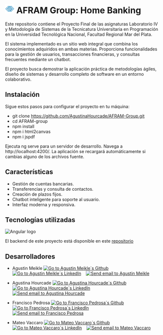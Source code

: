 # <img src="https://github.com/AgustinaHourcade/AFRAM-Group/blob/main/public/favicon.png" alt="AFRAM Group logo" width="30px"> AFRAM Group: Home Banking



Este repositorio contiene el Proyecto Final de las asignaturas Laboratorio IV y Metodología de Sistemas de la Tecnicatura Universitaria en Programación en la Universidad Tecnológica Nacional, Facultad Regional Mar del Plata.

El sistema implementado es un sitio web integral que combina los conocimientos adquiridos en ambas materias. Proporciona funcionalidades para la gestión de usuarios, transacciones financieras, y consultas frecuentes mediante un chatbot.

El proyecto busca demostrar la aplicación práctica de metodologías ágiles, diseño de sistemas y desarrollo completo de software en un entorno colaborativo.

## Instalación

Sigue estos pasos para configurar el proyecto en tu máquina:

- git clone https://github.com/AgustinaHourcade/AFRAM-Group.git
- cd AFRAM-group
- npm install
- npm i html2canvas
- npm i jspdf

Ejecuta ng serve para un servidor de desarrollo. Navega a http://localhost:4200/. La aplicación se recargará automáticamente si cambias alguno de los archivos fuente.

## Características
- Gestión de cuentas bancarias.
- Transferencias y consulta de contactos.
- Creación de plazos fijos.
- Chatbot inteligente para soporte al usuario.
- Interfaz moderna y responsiva.

## Tecnologías utilizadas
<img src="https://miro.medium.com/v2/resize:fit:1400/1*xvkF4IfpJ65JyYc_xQm6Lw.png" alt="Angular logo" width="120px">

 El backend de este proyecto está disponible en este [repositorio](https://github.com/franpedrosa10/API-DB-Afram.git)  
## Desarrolladores
 - Agustin Meikle [<img src="https://encrypted-tbn0.gstatic.com/images?q=tbn:ANd9GcSRecDUoMqM8h5Pa3AcIsCKTjx0vMP0X2fQIg&s" alt="Go to Agustin Meikle´s Github" width="20px">](https://github.com/AgusMeikle)&nbsp;&nbsp;&nbsp;
[<img src="https://cdn-icons-png.flaticon.com/512/174/174857.png" alt="Go to Agustin Meikle´s LinkedIn" width="20px">](https://www.linkedin.com/in/agustin-meikle/)&nbsp;&nbsp;&nbsp;
[<img src="https://cdn-icons-png.flaticon.com/512/5968/5968534.png" alt="Send email to Agustin Meikle" width="20px">](mailto:agustin042004@gmail.com)

 - Agustina Hourcade [<img src="https://encrypted-tbn0.gstatic.com/images?q=tbn:ANd9GcSRecDUoMqM8h5Pa3AcIsCKTjx0vMP0X2fQIg&s" alt="Go to Agustina Hourcade´s Github" width="20px">](https://github.com/AgustinaHourcade)&nbsp;&nbsp;&nbsp;
[<img src="https://cdn-icons-png.flaticon.com/512/174/174857.png" alt="Go to Agustina Hourcade´s LinkedIn" width="20px">](https://www.linkedin.com/in/agustinahourcade/)&nbsp;&nbsp;&nbsp;
[<img src="https://cdn-icons-png.flaticon.com/512/5968/5968534.png" alt="Send email to Agustina Hourcade" width="20px">](mailto:agustinahourcadedev@gmail.com)

 - Francisco Pedrosa [<img src="https://encrypted-tbn0.gstatic.com/images?q=tbn:ANd9GcSRecDUoMqM8h5Pa3AcIsCKTjx0vMP0X2fQIg&s" alt="Go to Francisco Pedrosa´s Github" width="20px">](https://github.com/franpedrosa10)&nbsp;&nbsp;&nbsp;
[<img src="https://cdn-icons-png.flaticon.com/512/174/174857.png" alt="Go to Francisco Pedrosa´s LinkedIn" width="20px">](https://www.linkedin.com/in/francisco-pedrosa-3569042bb/)&nbsp;&nbsp;&nbsp;
[<img src="https://cdn-icons-png.flaticon.com/512/5968/5968534.png" alt="Send email to Francisco Pedrosa" width="20px">](mailto:franpedrosa04@gmail.com)

 - Mateo Vaccaro [<img src="https://encrypted-tbn0.gstatic.com/images?q=tbn:ANd9GcSRecDUoMqM8h5Pa3AcIsCKTjx0vMP0X2fQIg&s" alt="Go to Mateo Vaccaro´s Github" width="20px">](https://github.com/tute-vaccaro)&nbsp;&nbsp;&nbsp;
[<img src="https://cdn-icons-png.flaticon.com/512/174/174857.png" alt="Go to Mateo Vaccaro´s LinkedIn" width="20px">](https://www.linkedin.com/in/mateo-vaccaro-20b4862a3/)&nbsp;&nbsp;&nbsp;
[<img src="https://cdn-icons-png.flaticon.com/512/5968/5968534.png" alt="Send email to Mateo Vaccaro" width="20px">](mailto:tutevaccaro@gmail.com)
